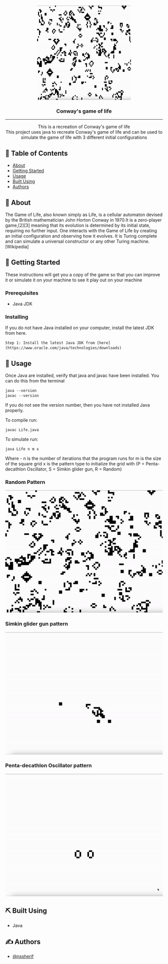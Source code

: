 <p align="center">
  <a href="" rel="noopener">
 <img width=300px height=300px src="assets/images/game-of-life-random.gif" alt="Project logo"></a>
</p>

<h3 align="center">Conway's game of life</h3>

---

<p align="center"> This is a recreation of Conway's game of life
    <br> This project uses java to recreate Conway's game of life and can be used to simulate the game of life with 3 different initial configurations
</p>

## 📝 Table of Contents

- [About](#about)
- [Getting Started](#getting_started)
- [Usage](#usage)
- [Built Using](#built_using)
- [Authors](#authors)

## 🧐 About <a name = "about"></a>

The Game of Life, also known simply as Life, is a cellular automaton devised by the British mathematician John Horton Conway in 1970.It is a zero-player game,[2][3] meaning that its evolution is determined by its initial state, requiring no further input. One interacts with the Game of Life by creating an initial configuration and observing how it evolves. It is Turing complete and can simulate a universal constructor or any other Turing machine. [Wikipedia]


## 🏁 Getting Started <a name = "getting_started"></a>

These instructions will get you a copy of the game so that you can improve it or simulate it on your machine to see it play out on your machine

### Prerequisites

- Java JDK

### Installing

If you do not have Java installed on your computer, install the latest JDK from here.  

```
Step 1: Install the latest Java JDK from [here](https://www.oracle.com/java/technologies/downloads)
```

## 🎈 Usage <a name="usage"></a>

Once Java are installed, verify that java and javac have been installed. You can do this from the terminal
```
java --version
javac --version
```
If you do not see the version number, then you have not installed Java properly.  

To compile run: 
```
javac Life.java
```
To simulate run: 
```
java Life n m x
```

Where - n is the number of iterations that the program runs for
        m is the size of the square grid
        x is the pattern type to initialize the grid with (P = Penta-decathlon Oscillator, S = Simkin glider gun, R = Random) 

### Random Pattern

![Alt Text](assets/images/game-of-life-random.gif)
### Simkin glider gun pattern
![Alt Text](assets/images/game-of-life-simkin.gif)

### Penta-decathlon Oscillator pattern
![Alt Text](assets/images/game-of-life-penta.gif)

## ⛏️ Built Using <a name = "built_using"></a>

- Java

## ✍️ Authors <a name = "authors"></a>
- [@nssherif](https://github.com/nssherif) 
